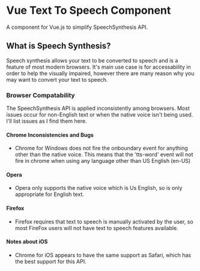 # Vue Text To Speech Component

A component for Vue.js to simplify SpeechSynthesis API.

## What is Speech Synthesis?

Speech synthesis allows your text to be converted to speech and is a feature of most modern browsers. It's main use case is for accessability in order to help the visually impaired, however there are many reason why you may want to convert your text to speech.

### Browser Compatability

The SpeechSynthesis API is applied inconsistently among browsers. Most issues occur for non-English text or when the native voice isn't being used. I'll list issues as I find them here. 

#### Chrome Inconsistencies and Bugs

- Chrome for Windows does not fire the onboundary event for anything other than the native voice. This means that the 'tts-word' event will not fire in chrome when using any language other than US English (en-US)


#### Opera

- Opera only supports the native voice which is Us English, so is only appropriate for English text.

#### Firefox

- Firefox requires that text to speech is manually activated by the user, so most FireFox users will not have text to speech features available.


#### Notes about iOS

- Chrome for iOS appears to have the same support as Safari, which has the best support for this API.

